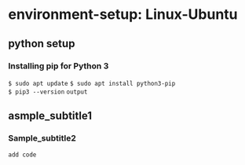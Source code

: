 # environment-setup: Linux-Ubuntu

## python setup

### Installing pip for Python 3
<code>$ sudo apt update</code>
<code>$ sudo apt install python3-pip </code>
<code>$ pip3 --version</code>
`output`

## asmple_subtitle1
### Sample_subtitle2
<code>add code</code>

